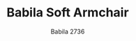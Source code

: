 ---
designer: Odo Fioravanti
description: "Babila%20collection%20is%20able%20to%20move%20along%20tradition%20and%20innovation%20with%20great%20agility.%20The%20strenght%20of%20this%20collection%20is%20its%20simplicity%20and%20directness%2C%20to%20recall%20a%20timeless%20shape.%20Armchair%20with%20upholstered%20shell%20in%20fabric%20or%20simil%20leather%20and%20steel%20tube%20frame%20%D816mm."
image_primary: img/Babila_2736_01_zoom.jpg
image_secondary: img/Babila_2736_02_zoom.jpg
manufacturer: Pedrali
href: https://www.pedrali.it/en/products/catalog/Chair-BABILA-2736/
subtitle: Babila 2736
title: Babila Soft Armchair
image_thumb: img/Babila_2736_cover.jpg
tags: 
  - pedrali
  - chairs
category: chairs
slug: /manufacturers/pedrali/chairs/odo-fioravanti-babila-soft-armchair
---